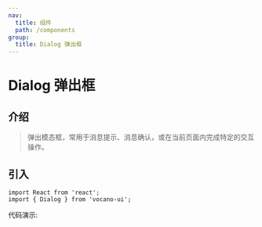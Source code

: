 ```yaml
---
nav:
  title: 组件
  path: /components
group:
  title: Dialog 弹出框
---
```


# Dialog 弹出框
## 介绍

> 弹出模态框，常用于消息提示、消息确认，或在当前页面内完成特定的交互操作。

## 引入

```tsx | pure
import React from 'react';
import { Dialog } from 'vocano-ui';
```

代码演示:

<code src="../../../example/Dialog/index.tsx" hideActions='["CSB"]'></code>

<API src="./index.tsx" exports='["default"]'></API>
